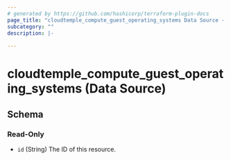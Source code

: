 ```yaml
---
# generated by https://github.com/hashicorp/terraform-plugin-docs
page_title: "cloudtemple_compute_guest_operating_systems Data Source - terraform-provider-cloudtemple"
subcategory: ""
description: |-
  
---
```


# cloudtemple_compute_guest_operating_systems (Data Source)





<!-- schema generated by tfplugindocs -->
## Schema

### Read-Only

- `id` (String) The ID of this resource.


